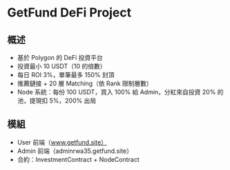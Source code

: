 # GetFund DeFi Project

## 概述
- 基於 Polygon 的 DeFi 投資平台
- 投資最小 10 USDT（10 的倍數）
- 每日 ROI 3%，單筆最多 150% 封頂
- 推薦鏈接 + 20 層 Matching（依 Rank 限制層數）
- Node 系統：每份 100 USDT，買入 100% 給 Admin，分紅來自投資 20% 的池，提現扣 5%，200% 出局

## 模組
- User 前端（www.getfund.site）
- Admin 前端（adminrwa35.getfund.site）
- 合約：InvestmentContract + NodeContract
